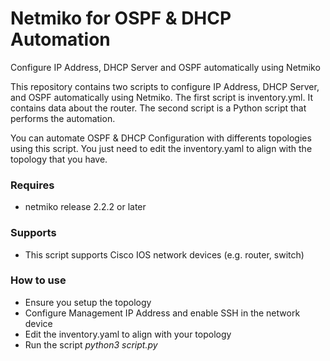 # Netmiko for OSPF & DHCP Automation
Configure IP Address, DHCP Server and OSPF automatically using Netmiko

This repository contains two scripts to configure IP Address, DHCP Server, and OSPF automatically using Netmiko. The first script is inventory.yml. It contains data about the router. The second script is a Python script that performs the automation. 

You can automate OSPF & DHCP Configuration with differents topologies using this script. You just need to edit the inventory.yaml to align with the topology that you have.

<h3>Requires</h3>
<ul>
  <li>netmiko release 2.2.2 or later</li>
</ul>
<h3>Supports</h3>
<ul>
  <li>This script supports Cisco IOS network devices (e.g. router, switch)</li>
</ul>

<h3>How to use</h3>
<ul>
  <li>Ensure you setup the topology</li>
  <li>Configure Management IP Address and enable SSH in the network device</li>
  <li>Edit the inventory.yaml to align with your topology</li>
  <li>Run the script <i>python3 script.py</i></li>
</ul>
